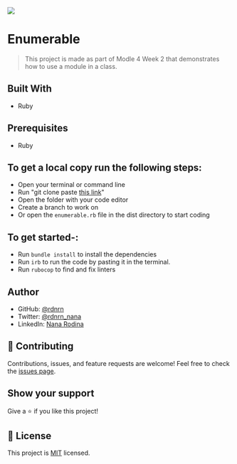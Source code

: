 ![](https://img.shields.io/badge/Microverse-blueviolet)

# Enumerable

>  This project is made as part of Modle 4 Week 2 that demonstrates how to use a module in a class.

## Built With

- Ruby

## Prerequisites

- Ruby

## To get a local copy run the following steps:

- Open your terminal or command line
- Run "git clone paste [this link](https://github.com/rdnrn/ruby-enumerable.git)"
- Open the folder with your code editor
- Create a branch to work on
- Or open the `enumerable.rb` file in the dist directory to start coding

## To get started-:

- Run `bundle install` to install the dependencies
- Run `irb` to run the code by pasting it in the terminal.
- Run `rubocop` to find and fix linters

## Author

- GitHub: [@rdnrn](https://github.com/rdnrn)
- Twitter: [@rdnrn_nana](https://twitter.com/rdnrn_nana)
- LinkedIn: [Nana Rodina](https://www.linkedin.com/in/rdnrn/)

## :handshake: Contributing

Contributions, issues, and feature requests are welcome!
Feel free to check the [issues page](../../issues/).

## Show your support

Give a :star:️ if you like this project!

## :memo: License

This project is [MIT](./MIT.md) licensed.